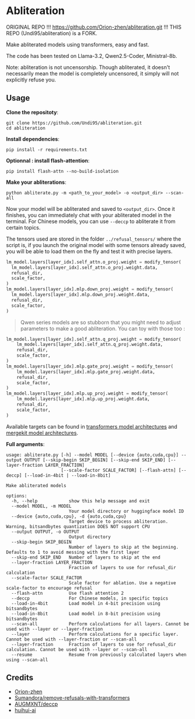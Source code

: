 # Abliteration

ORIGINAL REPO !!! https://github.com/Orion-zhen/abliteration.git !!!
THIS REPO (Undi95/abliteration) is a FORK.

Make abliterated models using transformers, easy and fast.

The code has been tested on Llama-3.2, Qwen2.5-Coder, Ministral-8b.

Note: abliteration is not uncensorship. Though abliterated, it doesn't necessarily mean the model is completely uncensored, it simply will not explicitly refuse you.

## Usage

**Clone the repositoty**:

```shell
git clone https://github.com/Undi95/abliteration.git
cd abliteration
```

**Install dependencies**:

```shell
pip install -r requirements.txt
```
**Optionnal : install flash-attention**:

```shell
pip install flash-attn --no-build-isolation
```

**Make your abliterations**:

```shell
python abliterate.py -m <path_to_your_model> -o <output_dir> --scan-all
```

Now your model will be abliterated and saved to `<output_dir>`. Once it finishes, you can immediately chat with your abliterated model in the terminal. For Chinese models, you can use `--deccp` to abliterate it from certain topics.

The tensors used are stored in the folder `../refusal_tensors/` where the script is, if you launch the original model with some tensors already saved, you will be able to load them on the fly and test it with precise layers.

```python
lm_model.layers[layer_idx].self_attn.o_proj.weight = modify_tensor(
  lm_model.layers[layer_idx].self_attn.o_proj.weight.data,
  refusal_dir,
  scale_factor,
)
lm_model.layers[layer_idx].mlp.down_proj.weight = modify_tensor(
  lm_model.layers[layer_idx].mlp.down_proj.weight.data,
  refusal_dir,
  scale_factor,
)
```

> Qwen series models are so stubborn that you might need to adjust parameters to make a good abliteration.
> You can toy with those too :

```python
lm_model.layers[layer_idx].self_attn.q_proj.weight = modify_tensor(
    lm_model.layers[layer_idx].self_attn.q_proj.weight.data,
    refusal_dir,
    scale_factor,
)
lm_model.layers[layer_idx].mlp.gate_proj.weight = modify_tensor(
    lm_model.layers[layer_idx].mlp.gate_proj.weight.data,
    refusal_dir,
    scale_factor,
)
lm_model.layers[layer_idx].mlp.up_proj.weight = modify_tensor(
    lm_model.layers[layer_idx].mlp.up_proj.weight.data,
    refusal_dir,
    scale_factor,
)
```

Available targets can be found in [transformers model architectures](https://github.com/huggingface/transformers/tree/main/src/transformers/models) and [mergekit model architectures](https://github.com/arcee-ai/mergekit/tree/main/mergekit/_data/architectures).

**Full arguments**:

```shell
usage: abliterate.py [-h] --model MODEL [--device {auto,cuda,cpu}] --output OUTPUT [--skip-begin SKIP_BEGIN] [--skip-end SKIP_END] [--layer-fraction LAYER_FRACTION]
                     [--scale-factor SCALE_FACTOR] [--flash-attn] [--deccp] [--load-in-4bit | --load-in-8bit]

Make abliterated models

options:
  -h, --help            show this help message and exit
  --model MODEL, -m MODEL
                        Your model directory or huggingface model ID
  --device {auto,cuda,cpu}, -d {auto,cuda,cpu}
                        Target device to process abliteration. Warning, bitsandbytes quantization DOES NOT support CPU
  --output OUTPUT, -o OUTPUT
                        Output directory
  --skip-begin SKIP_BEGIN
                        Number of layers to skip at the beginning. Defaults to 1 to avoid messing with the first layer
  --skip-end SKIP_END   Number of layers to skip at the end
  --layer-fraction LAYER_FRACTION
                        Fraction of layers to use for refusal_dir calculation
  --scale-factor SCALE_FACTOR
                        Scale factor for ablation. Use a negative scale-factor to encourage refusal
  --flash-attn          Use flash attention 2
  --deccp               For Chinese models, in specific topics
  --load-in-4bit        Load model in 4-bit precision using bitsandbytes
  --load-in-8bit        Load model in 8-bit precision using bitsandbytes
  --scan-all            Perform calculations for all layers. Cannot be used with --layer or --layer-fraction
  --layer               Perform calculations for a specific layer. Cannot be used with --layer-fraction or --scan-all
  --layer-fraction      Fraction of layers to use for refusal_dir calculation. Cannot be used with --layer or --scan-all
  --resume              Resume from previously calculated layers when using --scan-all
```

## Credits

- [Orion-zhen](https://github.com/Orion-zhen)
- [Sumandora/remove-refusals-with-transformers](https://github.com/Sumandora/remove-refusals-with-transformers)
- [AUGMXNT/deccp](https://github.com/AUGMXNT/deccp)
- [huihui-ai](https://huggingface.co/huihui-ai)
